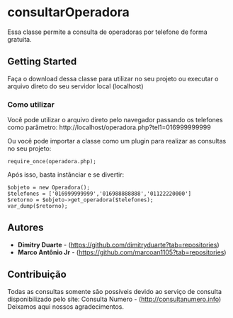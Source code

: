 # consultarOperadora
Essa classe permite a consulta de operadoras por telefone de forma gratuita.

## Getting Started
Faça o download dessa classe para utilizar no seu projeto ou executar o arquivo direto do seu servidor local (localhost)

### Como utilizar

Você pode utilizar o arquivo direto pelo navegador passando os telefones como parâmetro:
http://localhost/operadora.php?tel1=016999999999

Ou você pode importar a classe como um plugin para realizar as consultas no seu projeto:


```
require_once(operadora.php);
```

Após isso, basta instânciar e se divertir:

```
$objeto = new Operadora();
$telefones = ['016999999999','016988888888','01122220000']
$retorno = $objeto->get_operadora($telefones);
var_dump($retorno);
```

## Autores

* **Dimitry Duarte** - (https://github.com/dimitryduarte?tab=repositories)
* **Marco Antônio Jr** - (https://github.com/marcoan1105?tab=repositories)

## Contribuição
Todas as consultas somente são possíveis devido ao serviço de consulta disponibilizado pelo site:
Consulta Numero - (http://consultanumero.info)
Deixamos aqui nossos agradecimentos.
